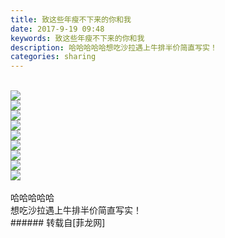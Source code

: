 ```yaml
---
title: 致这些年瘦不下来的你和我
date: 2017-9-19 09:48
keywords: 致这些年瘦不下来的你和我
description: 哈哈哈哈哈想吃沙拉遇上牛排半价简直写实！
categories: sharing
---
```

<td class="t_f" id="postmessage_890700">

<br/>

<img aid="628793" data-cf-modified-8b012f0c4e381d99ca29c57f-="" file="data/attachment/forum/201709/19/094658nb8as8s1uysngqgb.jpg.thumb.jpg" id="aimg_628793" inpost="1" onclick="" onmouseover="" src="http://www.flw.ph/data/attachment/forum/201709/19/094658nb8as8s1uysngqgb.jpg" style="cursor:pointer" zoomfile="data/attachment/forum/201709/19/094658nb8as8s1uysngqgb.jpg"/>


<br/>

<img aid="628790" data-cf-modified-8b012f0c4e381d99ca29c57f-="" file="data/attachment/forum/201709/19/094654i0t7k3i20tfqh9qh.jpg.thumb.jpg" id="aimg_628790" inpost="1" onclick="" onmouseover="" src="http://www.flw.ph/data/attachment/forum/201709/19/094654i0t7k3i20tfqh9qh.jpg" style="cursor:pointer" zoomfile="data/attachment/forum/201709/19/094654i0t7k3i20tfqh9qh.jpg"/>


<br/>

<img aid="628791" data-cf-modified-8b012f0c4e381d99ca29c57f-="" file="data/attachment/forum/201709/19/094655rtvfql6gttlqz9lw.jpg.thumb.jpg" id="aimg_628791" inpost="1" onclick="" onmouseover="" src="http://www.flw.ph/data/attachment/forum/201709/19/094655rtvfql6gttlqz9lw.jpg" style="cursor:pointer" zoomfile="data/attachment/forum/201709/19/094655rtvfql6gttlqz9lw.jpg"/>


<br/>

<img aid="628792" data-cf-modified-8b012f0c4e381d99ca29c57f-="" file="data/attachment/forum/201709/19/094656ts0rrdswrlws296h.jpg.thumb.jpg" id="aimg_628792" inpost="1" onclick="" onmouseover="" src="http://www.flw.ph/data/attachment/forum/201709/19/094656ts0rrdswrlws296h.jpg" style="cursor:pointer" zoomfile="data/attachment/forum/201709/19/094656ts0rrdswrlws296h.jpg"/>


<br/>

<img aid="628794" data-cf-modified-8b012f0c4e381d99ca29c57f-="" file="data/attachment/forum/201709/19/094659dfxqdccczhog0yhz.jpg.thumb.jpg" id="aimg_628794" inpost="1" onclick="" onmouseover="" src="http://www.flw.ph/data/attachment/forum/201709/19/094659dfxqdccczhog0yhz.jpg" style="cursor:pointer" zoomfile="data/attachment/forum/201709/19/094659dfxqdccczhog0yhz.jpg"/>


<br/>

<img aid="628795" data-cf-modified-8b012f0c4e381d99ca29c57f-="" file="data/attachment/forum/201709/19/094701tzvsbdtcxvcqnfct.jpg.thumb.jpg" id="aimg_628795" inpost="1" onclick="" onmouseover="" src="http://www.flw.ph/data/attachment/forum/201709/19/094701tzvsbdtcxvcqnfct.jpg" style="cursor:pointer" zoomfile="data/attachment/forum/201709/19/094701tzvsbdtcxvcqnfct.jpg"/>


<br/>

<img aid="628796" data-cf-modified-8b012f0c4e381d99ca29c57f-="" file="data/attachment/forum/201709/19/094702wo6z3ltnio33ooon.jpg.thumb.jpg" id="aimg_628796" inpost="1" onclick="" onmouseover="" src="http://www.flw.ph/data/attachment/forum/201709/19/094702wo6z3ltnio33ooon.jpg" style="cursor:pointer" zoomfile="data/attachment/forum/201709/19/094702wo6z3ltnio33ooon.jpg"/>


<br/>

<img aid="628798" data-cf-modified-8b012f0c4e381d99ca29c57f-="" file="data/attachment/forum/201709/19/094705v9bvvpzpzqymbsk2.jpg.thumb.jpg" id="aimg_628798" inpost="1" onclick="" onmouseover="" src="http://www.flw.ph/data/attachment/forum/201709/19/094705v9bvvpzpzqymbsk2.jpg" style="cursor:pointer" zoomfile="data/attachment/forum/201709/19/094705v9bvvpzpzqymbsk2.jpg"/>


<br/>

<img aid="628797" data-cf-modified-8b012f0c4e381d99ca29c57f-="" file="data/attachment/forum/201709/19/094703v9dut8czcl6y6dcs.jpg.thumb.jpg" id="aimg_628797" inpost="1" onclick="" onmouseover="" src="http://www.flw.ph/data/attachment/forum/201709/19/094703v9dut8czcl6y6dcs.jpg" style="cursor:pointer" zoomfile="data/attachment/forum/201709/19/094703v9dut8czcl6y6dcs.jpg"/>


<br/>
<br/>
哈哈哈哈哈<br/>
想吃沙拉遇上牛排半价简直写实！<br/>
</td>
###### 转载自[菲龙网]